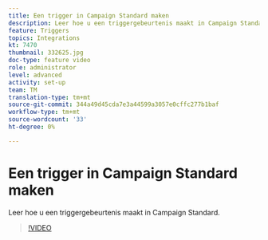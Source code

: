 ```yaml
---
title: Een trigger in Campaign Standard maken
description: Leer hoe u een triggergebeurtenis maakt in Campaign Standard.
feature: Triggers
topics: Integrations
kt: 7470
thumbnail: 332625.jpg
doc-type: feature video
role: administrator
level: advanced
activity: set-up
team: TM
translation-type: tm+mt
source-git-commit: 344a49d45cda7e3a44599a3057e0cffc277b1baf
workflow-type: tm+mt
source-wordcount: '33'
ht-degree: 0%

---
```



# Een trigger in Campaign Standard maken

Leer hoe u een triggergebeurtenis maakt in Campaign Standard.

>[!VIDEO](https://video.tv.adobe.com/v/332625?quality=12)
